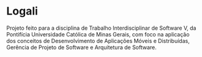# Logali
Projeto feito para a disciplina de Trabalho Interdisciplinar de Software V, da Pontifícia Universidade Católica de Minas Gerais, com foco na aplicação dos conceitos de Desenvolvimento de Aplicações Móveis e Distribuídas, Gerência de Projeto de Software e Arquitetura de Software.
